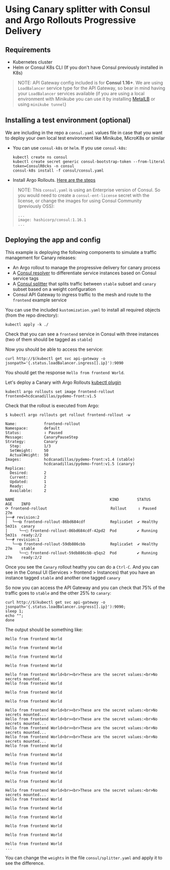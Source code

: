 # Using Canary splitter with Consul and Argo Rollouts Progressive Delivery

## Requirements
* Kubernetes cluster 
* Helm or Consul K8s CLI (If you don't have Consul previously installed in K8s)


> NOTE: API Gateway config included is for **Consul 1.16+**. We are using `LoadBalancer` service type for the API Gateway, so bear in mind having your `LoadBalancer` services available (if you are using a local environment with Minikube you can use it by installing [MetalLB](https://metallb.universe.tf/installation/) or using `minikube tunnel`)


## Installing a test environment (optional)

We are including in the repo a `consul.yaml` values file in case that you want to deploy your own local test environment like Minikube, MicroK8s or similar

* You can use `consul-k8s` or `helm`. If you use `consul-k8s`:
  ```
  kubectl create ns consul
  kubectl create secret generic consul-bootstrap-token --from-literal token=ConsulR0cks -n consul
  consul-k8s install -f consul/consul.yaml
  ```
* Install Argo Rollouts. [Here are the steps](https://argo-rollouts.readthedocs.io/en/stable/installation/#controller-installation)

> NOTE: This `consul.yaml` is using an Enterprise version of Consul. So you would need to create a `consul-ent-license` secret with the license, or change the images for using Consul Community (previously OSS):
> ```
> ...
> image: hashicorp/consul:1.16.1
> ...
> ```

## Deploying the app and config

This example is deploying the following components to simulate a traffic management for Canary releases:
* An Argo rollout to manage the progressive delivery for canary process
* A [Consul resolver](https://developer.hashicorp.com/consul/docs/connect/config-entries/service-resolver) to differentiate service instances based on Consul service tags
* A [Consul splitter](https://developer.hashicorp.com/consul/docs/connect/config-entries/service-splitter) that splits traffic between `stable` subset and `canary` subset based on a weight configuration
* Consul API Gateway to ingress traffic to the mesh and route to the `frontend` example service


You can use the included `kustomization.yaml` to install all required objects (from the repo directory):

```
kubectl apply -k ./
```

Check that you can see a `frontend` service in Consul with three instances (two of them should be tagged as `stable`)

Now you should be able to access the service:
```
curl http://$(kubectl get svc api-gateway -o jsonpath='{.status.loadBalancer.ingress[].ip}'):9090
```

You should get the response `Hello from frontend World`. 

Let's deploy a Canary with Argo Rollouts [kubectl plugin](https://argo-rollouts.readthedocs.io/en/stable/features/kubectl-plugin/)

```
kubectl argo rollouts set image frontend-rollout frontend=hcdcanadillas/pydemo-front:v1.5
```

Check that the rollout is executed from Argo:
```
$ kubectl argo rollouts get rollout frontend-rollout -w

Name:            frontend-rollout
Namespace:       default
Status:          ॥ Paused
Message:         CanaryPauseStep
Strategy:        Canary
  Step:          1/3
  SetWeight:     50
  ActualWeight:  50
Images:          hcdcanadillas/pydemo-front:v1.4 (stable)
                 hcdcanadillas/pydemo-front:v1.5 (canary)
Replicas:
  Desired:       2
  Current:       2
  Updated:       1
  Ready:         2
  Available:     2

NAME                                          KIND        STATUS     AGE    INFO
⟳ frontend-rollout                            Rollout     ॥ Paused   27m    
├──# revision:2                                                             
│  └──⧉ frontend-rollout-86bd684cdf           ReplicaSet  ✔ Healthy  5m31s  canary
│     └──□ frontend-rollout-86bd684cdf-42pd2  Pod         ✔ Running  5m31s  ready:2/2
└──# revision:1                                                             
   └──⧉ frontend-rollout-59db886cbb           ReplicaSet  ✔ Healthy  27m    stable
      └──□ frontend-rollout-59db886cbb-q5qs2  Pod         ✔ Running  27m    ready:2/2
```

Once you see the `Canary` rollout heathy you can do a `Ctrl-C`. And you can see in the Consul UI (Services > frontend > Instances) that you have an instance tagged `stable` and another one  tagged `canary`

So now you can access the API Gateway and you can check that 75% of the traffic goes to `stable` and the other 25% to `canary`:

```
curl http://$(kubectl get svc api-gateway -o jsonpath='{.status.loadBalancer.ingress[].ip}'):9090;
sleep 1;
echo "";
done
```

The output should be something like:
```
Hello from frontend World

Hello from frontend World

Hello from frontend World

Hello from frontend World

Hello from frontend World<br><br>These are the secret values:<br>No secrets mounted...
Hello from frontend World

Hello from frontend World

Hello from frontend World

Hello from frontend World<br><br>These are the secret values:<br>No secrets mounted...
Hello from frontend World<br><br>These are the secret values:<br>No secrets mounted...
Hello from frontend World<br><br>These are the secret values:<br>No secrets mounted...
Hello from frontend World<br><br>These are the secret values:<br>No secrets mounted...
Hello from frontend World

Hello from frontend World

Hello from frontend World

Hello from frontend World

Hello from frontend World

Hello from frontend World<br><br>These are the secret values:<br>No secrets mounted...
Hello from frontend World

Hello from frontend World

Hello from frontend World

Hello from frontend World

Hello from frontend World

Hello from frontend World
...
```

You can change the `weights` in the file `consul/splitter.yaml` and apply it to see the difference.
